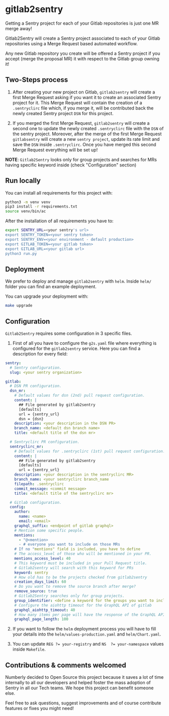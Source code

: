 # gitlab2sentry

Getting a Sentry project for each of your Gitlab repositories is just one MR merge away!

Gitlab2Sentry will create a Sentry project associated to each of your Gitlab repositories using a Merge Request based automated workflow.

Any new Gitlab repository you create will be offered a Sentry project if you accept (merge the proposal MR) it with respect to the Gitlab group owning it!

## Two-Steps process

1. After creating your new project on Gitlab, ```gitlab2sentry``` will create a first Merge Request asking if you want it to create an associated Sentry project for it. This Merge Request will contain the creation of a ```.sentryclirc``` file which, if you merge it, will be contributed back the newly created Sentry project ```DSN``` for this project.

2. If you merged the first Merge Request, ```gitlab2sentry``` will create a second one to update the newly created ```.sentryclirc``` file with the ```DSN``` of the sentry project. Moreover, after the merge of the first Merge Request ```gitlabsentry``` will create a new ```sentry project```, update its rate limit and save the ```DSN``` inside ```.sentryclirc```. Once you have merged this second Merge Request everything will be set up!

**NOTE**: ```Gitlab2Sentry``` looks only for group projects and searches for MRs having specific keyword inside (check "Configuration" section)


## Run locally

You can install all requirements for this project with:

```bash
python3 -m venv venv
pip3 install -r requirements.txt
source venv/bin/ac
```

After the installation of all requirements you have to:

```bash
export SENTRY_URL=<your sentry's url>
export SENTRY_TOKEN=<your sentry token>
export SENTRY_ENV=<your environment - default production>
export GITLAB_TOKEN=<your gitlab token>
export GITLAB_URL=<your gitlab url>
python3 run.py
```

## Deployment

We prefer to deploy and manage ```gitlab2sentry``` with ```helm```. Inside ```helm/``` folder you can find an example deployment.

You can upgrade your deployment with:

```bash
make upgrade
```

## Configuration

```Gitlab2Sentry``` requires some configuration in 3 specific files.

1. First of all you have to configure the ```g2s.yaml``` file where everything is configured for the ```gitlab2sentry``` service. Here you can find a description for every field:

```yaml
sentry:
  # Sentry configuration.
  slug: <your sentry organization>

gitlab:
  # DSN PR configuration.
  dsn_mr:
    # Default values for dsn (2nd) pull request configuration.
    content: |
      ## File generated by gitlab2sentry
      [defaults]
      url = {sentry_url}
      dsn = {dsn}
    description: <your description in the DSN PR>
    branch_name: <default dsn branch name>
    title: <default title of the dsn mr>

  # Sentryclirc PR configuration.
  sentryclirc_mr:
    # Default values for .sentryclirc (1st) pull request configuration.
    content: |
      ## File generated by gitlab2sentry
      [defaults]
      url = {sentry_url}
    description: <your description in the sentryclirc MR>
    branch_name: <your sentryclirc branch_name
    filepath: .sentryclirc
    commit_message: <commit message>
    title: <default title of the sentryclirc mr>

  # Gitlab configuration.
  config:
    author:
      name: <name>
      email: <email>
    graphql_suffix: <endpoint of gitlab graphql>
    # Mention some specific people.
    mentions:
      - "@<mention>
      - # everyone you want to include on those MRs
    # If no "mentions" field is included, you have to define
    # The access_level of those who will be mentioned in your PR.
    mentions_access_level: 40
    # This keyword must be included in your Pull Request title.
    # Gitlab2sentry will search with this keyword for PRs
    keyword: sentry
    # How old has to be the projects checked from gitlab2sentry
    creation_days_limit: 60
    # Do you want to remove the source branch after merge?
    remove_source: true
    # Gitlab2Sentry searches only for group projects.
    group_identifier: <define a keyword for the groups you want to include>
    # Configure the aiohttp timeout for the GraphQL API of gitlab
    graphql_aiohttp_timeout: 40
    # How many items per page will have the response of the GraphQL API.
    graphql_page_length: 100
```

2. If you want to follow the ```helm``` deployment process you will have to fill your details into the ```helm/values-production.yaml``` and ```helm/Chart.yaml```.

3. You can update ```REG ?= your-registry``` and ```NS	?= your-namespace``` values inside ```Makefile```.

## Contributions & comments welcomed

Numberly decided to Open Source this project because it saves a lot of time internally to all our developers and helped foster the mass adoption of Sentry in all our Tech teams. We hope this project can benefit someone else.

Feel free to ask questions, suggest improvements and of course contribute features or fixes you might need!


